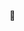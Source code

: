 👋

<!---
mathewsunit/mathewsunit is a ✨ special ✨ repository because its `README.md` (this file) appears on your GitHub profile.
You can click the Preview link to take a look at your changes.
--->
